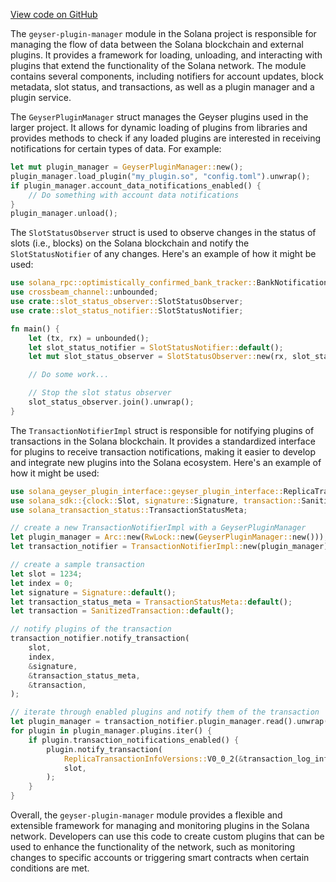 [View code on GitHub](https://github.com/solana-labs/solana/tree/master/na/geyser-plugin-manager/src)

The `geyser-plugin-manager` module in the Solana project is responsible for managing the flow of data between the Solana blockchain and external plugins. It provides a framework for loading, unloading, and interacting with plugins that extend the functionality of the Solana network. The module contains several components, including notifiers for account updates, block metadata, slot status, and transactions, as well as a plugin manager and a plugin service.

The `GeyserPluginManager` struct manages the Geyser plugins used in the larger project. It allows for dynamic loading of plugins from libraries and provides methods to check if any loaded plugins are interested in receiving notifications for certain types of data. For example:

```rust
let mut plugin_manager = GeyserPluginManager::new();
plugin_manager.load_plugin("my_plugin.so", "config.toml").unwrap();
if plugin_manager.account_data_notifications_enabled() {
    // Do something with account data notifications
}
plugin_manager.unload();
```

The `SlotStatusObserver` struct is used to observe changes in the status of slots (i.e., blocks) on the Solana blockchain and notify the `SlotStatusNotifier` of any changes. Here's an example of how it might be used:

```rust
use solana_rpc::optimistically_confirmed_bank_tracker::BankNotification;
use crossbeam_channel::unbounded;
use crate::slot_status_observer::SlotStatusObserver;
use crate::slot_status_notifier::SlotStatusNotifier;

fn main() {
    let (tx, rx) = unbounded();
    let slot_status_notifier = SlotStatusNotifier::default();
    let mut slot_status_observer = SlotStatusObserver::new(rx, slot_status_notifier);

    // Do some work...

    // Stop the slot status observer
    slot_status_observer.join().unwrap();
}
```

The `TransactionNotifierImpl` struct is responsible for notifying plugins of transactions in the Solana blockchain. It provides a standardized interface for plugins to receive transaction notifications, making it easier to develop and integrate new plugins into the Solana ecosystem. Here's an example of how it might be used:

```rust
use solana_geyser_plugin_interface::geyser_plugin_interface::ReplicaTransactionInfoVersions;
use solana_sdk::{clock::Slot, signature::Signature, transaction::SanitizedTransaction};
use solana_transaction_status::TransactionStatusMeta;

// create a new TransactionNotifierImpl with a GeyserPluginManager
let plugin_manager = Arc::new(RwLock::new(GeyserPluginManager::new()));
let transaction_notifier = TransactionNotifierImpl::new(plugin_manager);

// create a sample transaction
let slot = 1234;
let index = 0;
let signature = Signature::default();
let transaction_status_meta = TransactionStatusMeta::default();
let transaction = SanitizedTransaction::default();

// notify plugins of the transaction
transaction_notifier.notify_transaction(
    slot,
    index,
    &signature,
    &transaction_status_meta,
    &transaction,
);

// iterate through enabled plugins and notify them of the transaction
let plugin_manager = transaction_notifier.plugin_manager.read().unwrap();
for plugin in plugin_manager.plugins.iter() {
    if plugin.transaction_notifications_enabled() {
        plugin.notify_transaction(
            ReplicaTransactionInfoVersions::V0_0_2(&transaction_log_info),
            slot,
        );
    }
}
```

Overall, the `geyser-plugin-manager` module provides a flexible and extensible framework for managing and monitoring plugins in the Solana network. Developers can use this code to create custom plugins that can be used to enhance the functionality of the network, such as monitoring changes to specific accounts or triggering smart contracts when certain conditions are met.
